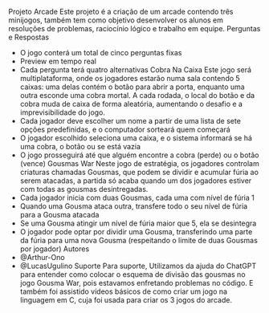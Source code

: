 Projeto Arcade
Este projeto é a criação de um arcade contendo três minijogos, também tem como objetivo desenvolver os alunos em resoluções de problemas, raciocínio lógico e trabalho em equipe.
Perguntas e Respostas
- O jogo conterá um total de cinco perguntas fixas
- Preview em tempo real
- Cada pergunta terá quatro alternativas
Cobra Na Caixa
Este jogo será multiplataforma, onde os jogadores estarão numa sala contendo 5 caixas: uma delas
contém o botão para abrir a porta, enquanto uma outra esconde uma cobra
mortal. A cada rodada, o local do botão e da cobra muda de caixa de forma
aleatória, aumentando o desafio e a imprevisibilidade do jogo.
- Cada jogador deve escolher um nome a partir de uma lista de sete
opções predefinidas, e o computador sorteará quem começará
- O jogador escolhido seleciona uma caixa, e o sistema informará se há
uma cobra, o botão ou se está vazia
- O jogo prosseguirá até que alguém encontre a cobra (perde) ou o botão
(vence)
Gousmas War
Neste jogo de estratégia, os jogadores controlam criaturas chamadas
Gousmas, que podem se dividir e acumular fúria ao serem atacadas, a partida só acaba quando um dos jogadores estiver com todas as gousmas desintregadas.
- Cada jogador inicia com duas Gousmas, cada uma com nível de fúria 1
- Quando uma Gousma ataca outra, transfere todo o seu nível de fúria
para a Gousma atacada
- Se uma Gousma atingir um nível de fúria maior que 5, ela se desintegra
- O jogador pode optar por dividir uma Gousma, transferindo uma parte da
fúria para uma nova Gousma (respeitando o limite de duas Gousmas por
jogador)
Autores
- @Arthur-Ono
- @LucasUgulino
Suporte
Para suporte, Utilizamos da ajuda do ChatGPT para entender como colocar o esquema de divisão das gousmas no jogo Gousma War, pois estavamos enfretando problemas no código.
E também foi assistido vídeos básicos de como criar um jogo na linguagem em C, cuja foi usada para criar os 3 jogos do arcade.
